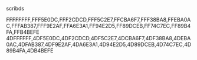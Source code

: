 scribds

FFFFFFFF,FFF5E0DC,FFF2CDCD,FFF5C2E7,FFCBA6F7,FFF38BA8,FFEBA0AC,FFFAB387,FFF9E2AF,FFA6E3A1,FF94E2D5,FF89DCEB,FF74C7EC,FF89B4FA,FFB4BEFE
4DFFFFFF,4DF5E0DC,4DF2CDCD,4DF5C2E7,4DCBA6F7,4DF38BA8,4DEBA0AC,4DFAB387,4DF9E2AF,4DA6E3A1,4D94E2D5,4D89DCEB,4D74C7EC,4D89B4FA,4DB4BEFE
